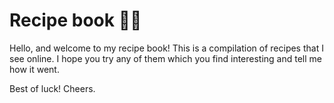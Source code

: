 # Recipe book :man_cook:


Hello, and welcome to my recipe book! This is a compilation of recipes that I see online. I hope you try any of them which you find interesting and tell me how it went.




Best of luck! Cheers. 
